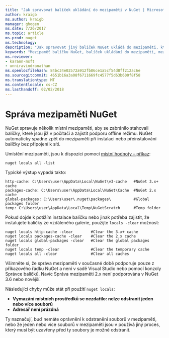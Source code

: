 ```yaml
---
title: "Jak spravovat balíček ukládání do mezipaměti v NuGet | Microsoft Docs"
author: kraigb
ms.author: kraigb
manager: ghogen
ms.date: 7/26/2017
ms.topic: article
ms.prod: nuget
ms.technology: 
description: "Jak spravovat jiný balíček NuGet ukládá do mezipaměti, který neexistuje na počítači, které se používají při instalaci nebo obnovují se balíčky."
keywords: "Mezipaměť balíčku NuGet, balíček ukládání do mezipaměti, mezipaměti NuGet, Správa mezipaměti, místní mezipaměti NuGet, globální mezipaměti NuGet, místní hodnoty – příkaz NuGet, vymazání mezipaměti"
ms.reviewer:
- karann-msft
- unniravindranathan
ms.openlocfilehash: 84bc34e02572a912fb86ce1a5cf54d8ff212ac6e
ms.sourcegitcommit: 4651b16a3a08f6711669fc4577f5d63b600f8f58
ms.translationtype: MT
ms.contentlocale: cs-CZ
ms.lasthandoff: 02/02/2018
---
```

# <a name="managing-the-nuget-cache"></a>Správa mezipaměti NuGet

NuGet spravuje několik místní mezipaměti, aby se zabránilo stahovali balíčky, které jsou již v počítači a zajistit podporu offline režimu. NuGet automaticky spadne zpět do mezipaměti při instalaci nebo přeinstalování balíčky bez připojení k síti.

Umístění mezipaměti, jsou k dispozici pomocí [místní hodnoty – příkaz](../tools/cli-ref-locals.md):

```cli
nuget locals all -list
```

Typické výstup vypadá takto:

```output
http-cache: C:\Users\user\AppData\Local\NuGet\v3-cache   #NuGet 3.x+ cache
packages-cache: C:\Users\user\AppData\Local\NuGet\Cache  #NuGet 2.x cache
global-packages: C:\Users\user\.nuget\packages\          #Global packages folder
temp: C:\Users\user\AppData\Local\Temp\NuGetScratch      #Temp folder
```

Pokud dojde k potížím instalace balíčku nebo jinak potřeba zajistit, že instalujete balíčky ze vzdáleného galerie, použijte `locals -clear` možnost:

```cli
nuget locals http-cache -clear        #Clear the 3.x+ cache
nuget locals packages-cache -clear    #Clear the 2.x cache
nuget locals global-packages -clear   #Clear the global packages folder
nuget locals temp -clear              #Clear the temporary cache
nuget locals all -clear               #Clear all caches
```

Všimněte si, že správa mezipaměti v současné době podporuje pouze z příkazového řádku NuGet a není v sadě Visual Studio nebo pomocí konzoly Správce balíčků. Navíc Správa mezipaměti 2.x není podporována v NuGet 3.6 nebo novější.

Následující chyby může stát při použití `nuget locals`:

- **Vymazání místních prostředků se nezdařilo: nelze odstranit jeden nebo více souborů**
- **Adresář není prázdná**

Ty naznačují, buď nemáte oprávnění k odstranění souborů v mezipaměti, nebo že jeden nebo více souborů v mezipaměti jsou v používá jiný proces, který musí být uzavřeny před ty soubory je možné odstranit.
